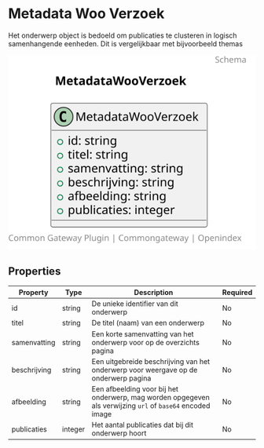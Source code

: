 # Metadata Woo Verzoek

Het onderwerp object is bedoeld om publicaties te clusteren in logisch samenhangende eenheden. Dit is vergelijkbaar met bijvoorbeeld themas

![Class Diagram](https://github.com/CommonGateway/OpenIndex/blob/documentation-2024/docs/schema/metadata.woo_bereikbaarheidsgegevens.svg)

## Properties

| Property | Type | Description | Required |
|----------|------|-------------|----------|
| id | string | De unieke identifier van dit onderwerp | No |
| titel | string | De titel (naam) van een onderwerp | No |
| samenvatting | string | Een korte samenvatting van het onderwerp voor op de overzichts pagina | No |
| beschrijving | string | Een uitgebreide beschrijving van het onderwerp voor weergave op de onderwerp pagina | No |
| afbeelding | string | Een afbeelding voor bij het onderwerp, mag worden opgegeven als verwijzing `url` of `base64` encoded image | No |
| publicaties | integer | Het aantal publicaties dat bij dit onderwerp hoort | No |
